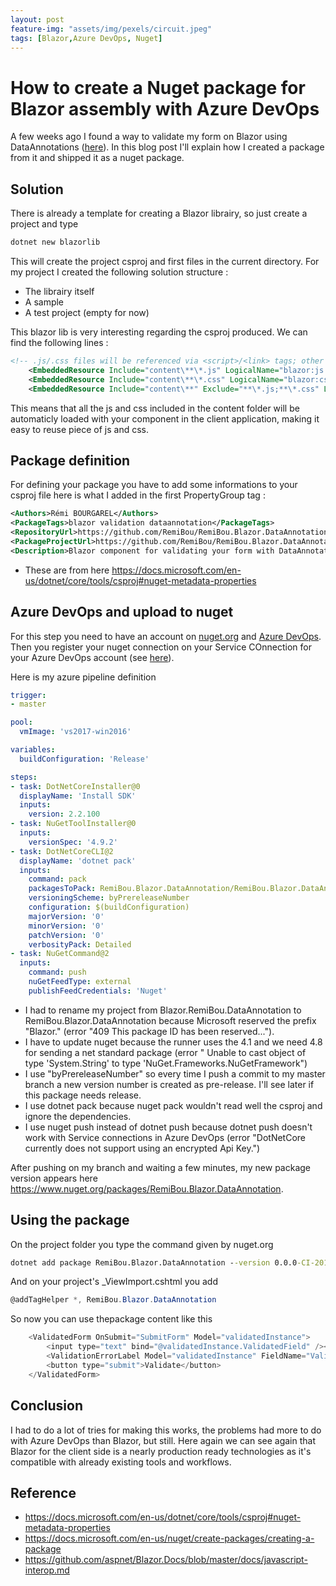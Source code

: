 ```yaml
---
layout: post
feature-img: "assets/img/pexels/circuit.jpeg"
tags: [Blazor,Azure DevOps, Nuget]
---
```

# How to create a Nuget package for Blazor assembly with Azure DevOps

A few weeks ago I found a way to validate my form on Blazor using DataAnnotations ([here](https://remibou.github.io/Client-side-validation-with-Blazor-and-Data-Annotations/)). In this blog post I'll explain how I created a package from it and shipped it as a nuget package.

## Solution

There is already a template for creating a Blazor librairy, so just create a project and type

```cmd
dotnet new blazorlib
```

This will create the project csproj and first files in the current directory. For my project I created the following solution structure :

- The librairy itself
- A sample
- A test project (empty for now)

This blazor lib is very interesting regarding the csproj produced. We can find the following lines :

```xml
<!-- .js/.css files will be referenced via <script>/<link> tags; other content files will just be included in the app's 'dist' directory without any tags referencing them -->
    <EmbeddedResource Include="content\**\*.js" LogicalName="blazor:js:%(RecursiveDir)%(Filename)%(Extension)" />
    <EmbeddedResource Include="content\**\*.css" LogicalName="blazor:css:%(RecursiveDir)%(Filename)%(Extension)" />
    <EmbeddedResource Include="content\**" Exclude="**\*.js;**\*.css" LogicalName="blazor:file:%(RecursiveDir)%(Filename)%(Extension)" />
```

This means that all the js and css included in the content folder will be automaticly loaded with your component in the client application, making it easy to reuse piece of js and css.

## Package definition

For defining your package you have to add some informations to your csproj file here is what I added in the first PropertyGroup tag :

```xml
<Authors>Rémi BOURGAREL</Authors>
<PackageTags>blazor validation dataannotation</PackageTags>
<RepositoryUrl>https://github.com/RemiBou/RemiBou.Blazor.DataAnnotation</RepositoryUrl>
<PackageProjectUrl>https://github.com/RemiBou/RemiBou.Blazor.DataAnnotation</PackageProjectUrl>
<Description>Blazor component for validating your form with DataAnnotations attributes. Made from this blog post https://remibou.github.io/Client-side-validation-with-Blazor-and-Data-Annotations/</Description>
```

- These are from here <https://docs.microsoft.com/en-us/dotnet/core/tools/csproj#nuget-metadata-properties>

## Azure DevOps and upload to nuget

For this step you need to have an account on [nuget.org](https://www.nuget.org/) and [Azure DevOps](https://dev.azure.com/). Then you register your nuget connection on your Service COnnection for your Azure DevOps account (see [here](https://docs.microsoft.com/en-us/azure/devops/pipelines/library/service-endpoints?view=vsts)).

Here is my azure pipeline definition

```yml
trigger:
- master

pool:
  vmImage: 'vs2017-win2016'

variables:
  buildConfiguration: 'Release'

steps:
- task: DotNetCoreInstaller@0
  displayName: 'Install SDK'
  inputs:
    version: 2.2.100	
- task: NuGetToolInstaller@0
  inputs:
    versionSpec: '4.9.2' 
- task: DotNetCoreCLI@2
  displayName: 'dotnet pack'
  inputs:
    command: pack
    packagesToPack: RemiBou.Blazor.DataAnnotation/RemiBou.Blazor.DataAnnotation.csproj
    versioningScheme: byPrereleaseNumber
    configuration: $(buildConfiguration)
    majorVersion: '0' 
    minorVersion: '0' 
    patchVersion: '0'
    verbosityPack: Detailed
- task: NuGetCommand@2
  inputs:
    command: push
    nuGetFeedType: external
    publishFeedCredentials: 'Nuget'
```

- I had to rename my project from Blazor.RemiBou.DataAnnotation to RemiBou.Blazor.DataAnnotation because Microsoft reserved the prefix "Blazor." (error "409 This package ID has been reserved...").
- I have to update nuget because the runner uses the 4.1 and we need 4.8 for sending a net standard package (error " Unable to cast object of type 'System.String' to type 'NuGet.Frameworks.NuGetFramework")
- I use "byPrereleaseNumber" so every time I push a commit to my master branch a new version number is created as pre-release. I'll see later if this package needs release.
- I use dotnet pack because nuget pack wouldn't read well the csproj and ignore the dependencies.
- I use nuget push instead of dotnet push because dotnet push doesn't work with Service connections in Azure DevOps (error "DotNetCore currently does not support using an encrypted Api Key.")

After pushing on my branch and waiting a few minutes, my new package version appears here <https://www.nuget.org/packages/RemiBou.Blazor.DataAnnotation>.

## Using the package

On the project folder you type the command given by nuget.org

```cmd
dotnet add package RemiBou.Blazor.DataAnnotation --version 0.0.0-CI-20181214-215602
```

And on your project's _ViewImport.cshtml you add

```cs
@addTagHelper *, RemiBou.Blazor.DataAnnotation
```

So now you can use thepackage content like this

```cs
    <ValidatedForm OnSubmit="SubmitForm" Model="validatedInstance">
        <input type="text" bind="@validatedInstance.ValidatedField" /><br />
        <ValidationErrorLabel Model="validatedInstance" FieldName="ValidatedField" /><br />
        <button type="submit">Validate</button>
    </ValidatedForm>
```
## Conclusion

I had to do a lot of tries for making this works, the problems had more to do with Azure DevOps than Blazor, but still. Here again we can see again that Blazor for the client side is a nearly production ready technologies as it's compatible with already existing tools and workflows.

## Reference
- <https://docs.microsoft.com/en-us/dotnet/core/tools/csproj#nuget-metadata-properties>
- <https://docs.microsoft.com/en-us/nuget/create-packages/creating-a-package>
- <https://github.com/aspnet/Blazor.Docs/blob/master/docs/javascript-interop.md>
